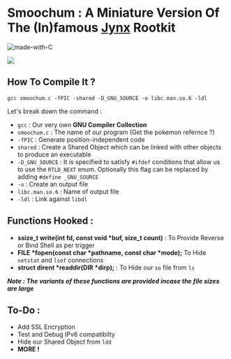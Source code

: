 # Smoochum : A Miniature Version Of The (In)famous [Jynx](https://github.com/chokepoint/Jynx2) Rootkit

![made-with-C](https://img.shields.io/badge/Made%20With-C-success)


![](https://assets.pokemon.com/assets/cms2/img/watch-pokemon-tv/seasons/season09/season09_ep23_ss01.jpg)

## How To Compile It ?

```gcc smoochum.c -fPIC -shared -D_GNU_SOURCE -o libc.man.so.6 -ldl```

Let's break down the command :
- ```gcc``` : Our very own **GNU Compiler Collection**
- ```smoochum.c``` : The name of our program (Get the pokemon refernce ?)
- ```-fPIC``` : Generate position-independent code
- ```shared``` : Create a Shared Object which can be linked with other objects to produce an executable
- ```-D_GNU_SOURCE``` :  It is specified to satisfy ```#ifdef``` conditions that allow us to use the ```RTLD_NEXT``` enum. Optionally this flag can be replaced by adding ```#define _GNU_SOURCE``` 
- ```-o``` : Create an output file
- ```libc.man.so.6``` : Name of output file
- ```-ldl``` : Link against ```libdl```

## Functions Hooked :

- **ssize_t write(int fd, const void \*buf, size_t count)** : To Provide Reverse or Bind Shell as per trigger 
- **FILE \*fopen(const char \*pathname, const char \*mode);**  To Hide ```netstat``` and ```lsof``` connections 
- **struct dirent \*readdir(DIR \*dirp);** : To Hide our ```so``` file from ```ls```

***Note : The variants of these functions are provided incase the file sizes are large***

## To-Do :

- Add SSL Encryption
- Test and Debug IPv6 compatibilty
- Hide our Shared Object from ```ldd```
- **MORE !**
